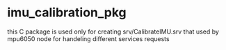 # imu_calibration_pkg

this C package is used only for creating srv/CalibrateIMU.srv
that used by mpu6050 node for handeling different services requests

